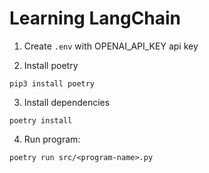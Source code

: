 # Learning LangChain

1. Create  `.env` with OPENAI_API_KEY api key

2. Install poetry
```
pip3 install poetry
```

3. Install dependencies
```
poetry install
```

4. Run program:
```
poetry run src/<program-name>.py
```

